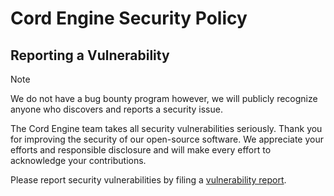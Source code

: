 # Cord Engine Security Policy

## Reporting a Vulnerability

> [!NOTE]
> We do not have a bug bounty program however, we will publicly recognize anyone who discovers and reports a security issue.

The Cord Engine team takes all security vulnerabilities seriously. Thank you for improving the security of our open-source software. We appreciate your efforts and responsible disclosure and will make every effort to acknowledge your contributions.

Please report security vulnerabilities by filing a [vulnerability report](https://github.com/CordEngine/teststuff/security/advisories/new).
